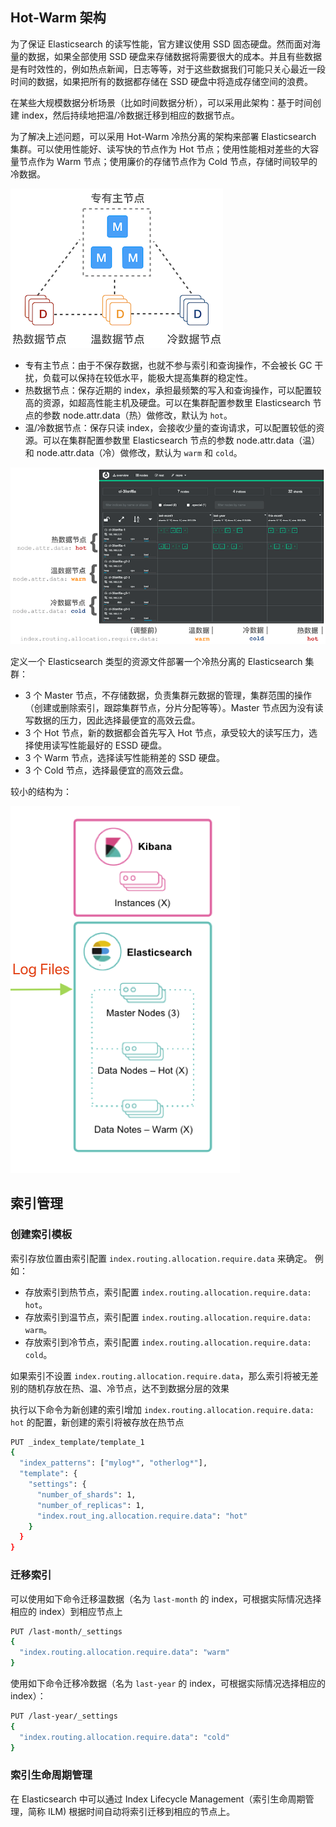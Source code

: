 ## Hot-Warm 架构

为了保证 Elasticsearch 的读写性能，官方建议使用 SSD 固态硬盘。然而面对海量的数据，如果全部使用 SSD 硬盘来存储数据将需要很大的成本。并且有些数据是有时效性的，例如热点新闻，日志等等，对于这些数据我们可能只关心最近一段时间的数据，如果把所有的数据都存储在 SSD 硬盘中将造成存储空间的浪费。

在某些大规模数据分析场景（比如时间数据分析），可以采用此架构：基于时间创建 index，然后持续地把温/冷数据迁移到相应的数据节点。

为了解决上述问题，可以采用 Hot-Warm 冷热分离的架构来部署 Elasticsearch 集群。可以使用性能好、读写快的节点作为 Hot 节点；使用性能相对差些的大容量节点作为 Warm 节点；使用廉价的存储节点作为 Cold 节点，存储时间较早的冷数据。

![img](./.assets/热温冷数据架构/hot-warm-cold-arch.png)

- 专有主节点：由于不保存数据，也就不参与索引和查询操作，不会被长 GC 干扰，负载可以保持在较低水平，能极大提高集群的稳定性。
- 热数据节点：保存近期的 index，承担最频繁的写入和查询操作，可以配置较高的资源，如超高性能主机及硬盘。可以在集群配置参数里 Elasticsearch 节点的参数 node.attr.data（热）做修改，默认为 `hot`。
- 温/冷数据节点：保存只读 index，会接收少量的查询请求，可以配置较低的资源。可以在集群配置参数里 Elasticsearch 节点的参数 node.attr.data（温）和 node.attr.data（冷）做修改，默认为 `warm` 和 `cold`。

![hot-warm-cold-indices](./.assets/热温冷数据架构/hot-warm-cold-indices.png)

定义一个 Elasticsearch 类型的资源文件部署一个冷热分离的 Elasticsearch 集群：

- 3 个 Master 节点，不存储数据，负责集群元数据的管理，集群范围的操作（创建或删除索引，跟踪集群节点，分片分配等等）。Master 节点因为没有读写数据的压力，因此选择最便宜的高效云盘。
- 3 个 Hot 节点，新的数据都会首先写入 Hot 节点，承受较大的读写压力，选择使用读写性能最好的 ESSD 硬盘。
- 3 个 Warm 节点，选择读写性能稍差的 SSD 硬盘。
- 3 个 Cold 节点，选择最便宜的高效云盘。

较小的结构为：

![image-20241204091646612](./.assets/热温冷数据架构/image-20241204091646612.png)

## 索引管理

### 创建索引模板

索引存放位置由索引配置 `index.routing.allocation.require.data` 来确定。
例如：

- 存放索引到热节点，索引配置 `index.routing.allocation.require.data: hot`。
- 存放索引到温节点，索引配置 `index.routing.allocation.require.data: warm`。
- 存放索引到冷节点，索引配置 `index.routing.allocation.require.data: cold`。

如果索引不设置 `index.routing.allocation.require.data`，那么索引将被无差别的随机存放在热、温、冷节点，达不到数据分层的效果

执行以下命令为新创建的索引增加 `index.routing.allocation.require.data: hot` 的配置，新创建的索引将被存放在热节点

```bash
PUT _index_template/template_1
{
  "index_patterns": ["mylog*", "otherlog*"],
  "template": {
    "settings": {
      "number_of_shards": 1,
      "number_of_replicas": 1,
      "index.rout_ing.allocation.require.data": "hot"
    }
  }
}
```

### 迁移索引

可以使用如下命令迁移温数据（名为 `last-month` 的 index，可根据实际情况选择相应的 index）到相应节点上

```bash
PUT /last-month/_settings
{
  "index.routing.allocation.require.data": "warm"
}
```

使用如下命令迁移冷数据（名为 `last-year` 的 index，可根据实际情况选择相应的 index）：

```bash
PUT /last-year/_settings
{
  "index.routing.allocation.require.data": "cold"
}
```

### 索引生命周期管理

在 Elasticsearch 中可以通过 Index Lifecycle Management（索引生命周期管理，简称 ILM) 根据时间自动将索引迁移到相应的节点上。
